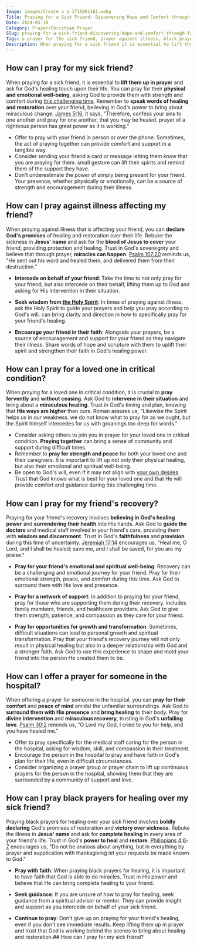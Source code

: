 ```yaml
---
Image: images/Create a p-1715861161.webp
Title: Praying for a Sick Friend: Discovering Hope and Comfort through Faith
Date: 2024-05-18
Category: Prayer/Christian Prayer
Slug: praying-for-a-sick-friend-discovering-hope-and-comfort-through-faith
Tags: a prayer for the sick friend, prayer against illness, black prayers for healing, prayer for someone in critical condition, praying for a sick friend, praying for your recovery, prayer for loved one in hospital, prayer, christian prayer
Description: When praying for a sick friend it is essential to lift them up in prayer and ask for Gods healing touch upon their life You can pray for their physical and emotional wellbeing asking God to provide them with strength and comfort during this challenging time Remember to speak words
---
```




## How can I pray for my sick friend?

When praying for a sick friend, it is essential to **lift them up in prayer** and ask for God's healing touch upon their life. You can pray for their **physical and emotional well-being**, asking God to provide them with strength and comfort during [this challenging time](/praying-for-someone-in-hospice-care-essential-christian-guide). Remember to **speak words of healing and restoration** over your friend, believing in God's power to bring about miraculous change.  [James 5:16](https://www.bibleref.com/James/5/James-5-16.html), it says, "Therefore, confess your sins to one another and pray for one another, that you may be healed.  prayer of a righteous person has great power as it is working."

- Offer to pray with your friend in person or over the phone. Sometimes, the act of praying together can provide comfort and support in a tangible way.
- Consider sending your friend a card or message letting them know that you are praying for them.  small gesture can lift their spirits and remind them of the support they have.
- Don't underestimate the power of simply being present for your friend. Your presence, whether physically or emotionally, can be a source of strength and encouragement during their illness.

## How can I pray against illness affecting my friend?

When praying against illness that is affecting your friend, you can **declare God's promises** of healing and restoration over their life. Rebuke the sickness in **Jesus' name** and ask for the **blood of Jesus to cover** your friend, providing protection and healing. Trust in God's sovereignty and believe that through prayer, **miracles can happen**. [Psalm 107:20](https://www.bibleref.com/Psalm/107/Psalm-107-20.html) reminds us, "He sent out his word and healed them, and delivered them from their destruction."

- **Intercede on behalf of your friend**: Take the time to not only pray for your friend, but also intercede on their behalf, lifting them up to God and asking for His intervention in their situation.

- **Seek wisdom from [the Holy Spirit](/praying-for-someone-in-hospice-care-essential-christian-guide)**: In times of praying against illness, ask the Holy Spirit to guide your prayers and help you pray according to God's will.  can bring clarity and direction in how to specifically pray for your friend's healing.

- **Encourage your friend in their faith**: Alongside your prayers, be a source of encouragement and support for your friend as they navigate their illness. Share words of hope and scripture with them to uplift their spirit and strengthen their faith in God's healing power.

## How can I pray for a loved one in critical condition?

When praying for a loved one in critical condition, it is crucial to **pray fervently** and **without ceasing**. Ask God to **intervene in their situation** and bring about a **miraculous healing**. Trust in God's timing and plan, knowing that **His ways are higher** than ours. Roman assures us, "Likewise the Spirit helps us in our weakness.  we do not know what to pray for as we ought, but the Spirit himself intercedes for us with groanings too deep for words."

- Consider asking others to join you in prayer for your loved one in critical condition. **Praying together** can bring a sense of community and support during difficult times.
- Remember to **pray for strength and peace** for both your loved one and their caregivers. It is important to lift up not only their physical healing, but also their emotional and spiritual well-being.
- Be open to God's will, even if it may not align with [your own desires](/5-powerful-prayers-for-trust-in-god-strengthen-your-faith-today). Trust that God knows what is best for your loved one and that He will provide comfort and guidance during this challenging time.

## How can I pray for my friend's recovery?

Praying for your friend's recovery involves **believing in God's healing power** and **surrendering their health** into His hands. Ask God to **guide the doctors** and medical staff involved in your friend's care, providing them with **wisdom and discernment**. Trust in God's **faithfulness** and **provision** during this time of uncertainty. [Jeremiah 17:14](https://www.bibleref.com/Jeremiah/17/Jeremiah-17-14.html) encourages us, "Heal me, O Lord, and I shall be healed; save me, and I shall be saved, for you are my praise."

- **Pray for your friend's emotional and spiritual well-being**: Recovery can be a challenging and emotional journey for your friend. Pray for their emotional strength, peace, and comfort during this time. Ask God to surround them with His love and presence.

- **Pray for a network of support**: In addition to praying for your friend, pray for those who are supporting them during their recovery.  includes family members, friends, and healthcare providers. Ask God to give them strength, patience, and compassion as they care for your friend.

- **Pray for opportunities for growth and transformation**: Sometimes, difficult situations can lead to personal growth and spiritual transformation. Pray that your friend's recovery journey will not only result in physical healing but also in a deeper relationship with God and a stronger faith. Ask God to use this experience to shape and mold your friend into the person He created them to be.

## How can I offer a prayer for someone in the hospital?

When offering a prayer for someone in the hospital, you can **pray for their comfort** and **peace of mind** amidst the unfamiliar surroundings. Ask God to **surround them with His presence** and **bring healing** to their body. Pray for **divine intervention** and **miraculous recovery**, trusting in God's **unfailing love**. [Psalm 30:2](https://www.bibleref.com/Psalm/30/Psalm-30-2.html) reminds us, "O Lord my God, I cried to you for help, and you have healed me."

- Offer to pray specifically for the medical staff caring for the person in the hospital, asking for wisdom, skill, and compassion in their treatment.
- Encourage the person in the hospital to pray and have faith in God's plan for their life, even in difficult circumstances.
- Consider organizing a prayer group or prayer chain to lift up continuous prayers for the person in the hospital, showing them that they are surrounded by a community of support and love.

## How can I pray black prayers for healing over my sick friend?

Praying black prayers for healing over your sick friend involves **boldly declaring** God's promises of restoration and **victory over sickness**. Rebuke the illness in **Jesus' name** and ask for **complete healing** in every area of your friend's life. Trust in God's **power to heal** and **restore**. [Philippians 4:6-7](https://www.bibleref.com/Philippians/4/Philippians-4-6.html) encourages us, "Do not be anxious about anything, but in everything by prayer and supplication with thanksgiving let your requests be made known to God."

- **Pray with faith**: When praying black prayers for healing, it is important to have faith that God is able to do miracles. Trust in His power and believe that He can bring complete healing to your friend.

- **Seek guidance**: If you are unsure of how to pray for healing, seek guidance from a spiritual advisor or mentor. They can provide insight and support as you intercede on behalf of your sick friend.

- **Continue to pray**: Don't give up on praying for your friend's healing, even if you don't see immediate results. Keep lifting them up in prayer and trust that God is working behind the scenes to bring about healing and restoration.## How can I pray for my sick friend?